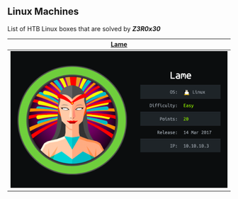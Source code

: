 ## Linux Machines

List of HTB Linux boxes that are solved by ***Z3R0x30***

| [Lame](Lame_Machine.md)         |
| ------------------------------- |
| ![](images-lame/cover-lame.png) |

